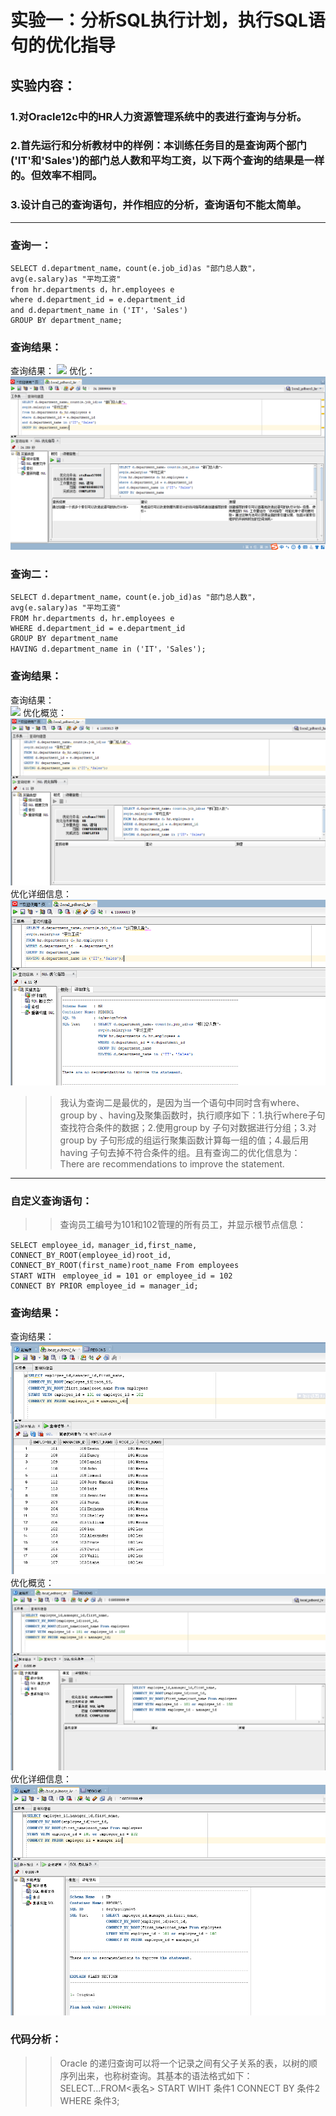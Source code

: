 # 实验一：分析SQL执行计划，执行SQL语句的优化指导
## 实验内容：
### 1.对Oracle12c中的HR人力资源管理系统中的表进行查询与分析。
### 2.首先运行和分析教材中的样例：本训练任务目的是查询两个部门('IT'和'Sales')的部门总人数和平均工资，以下两个查询的结果是一样的。但效率不相同。
### 3.设计自己的查询语句，并作相应的分析，查询语句不能太简单。
***
### 查询一：<br>
```
SELECT d.department_name，count(e.job_id)as "部门总人数"，
avg(e.salary)as "平均工资"
from hr.departments d，hr.employees e
where d.department_id = e.department_id
and d.department_name in ('IT'，'Sales')
GROUP BY department_name;
```
### 查询结果：<br>
查询结果：
![](https://github.com/ZYQHZ/ORACLE/blob/master/test1/%EF%BC%91.PNG)
优化：
![](https://github.com/ZYQHZ/ORACLE/blob/master/test1/%EF%BC%91%EF%BC%91.PNG)
### 查询二：<br>
```
SELECT d.department_name，count(e.job_id)as "部门总人数"，
avg(e.salary)as "平均工资"
FROM hr.departments d，hr.employees e
WHERE d.department_id = e.department_id
GROUP BY department_name
HAVING d.department_name in ('IT'，'Sales');
```
### 查询结果：<br>
查询结果：<br>
![](https://github.com/ZYQHZ/ORACLE/blob/master/test1/%EF%BC%92.PNG)
优化概览：
![](https://github.com/ZYQHZ/ORACLE/blob/master/test1/%EF%BC%92%EF%BC%92.PNG)
优化详细信息：
![](https://github.com/ZYQHZ/ORACLE/blob/master/test1/%EF%BC%92%EF%BC%92%EF%BC%92.PNG)
>>    我认为查询二是最优的，是因为当一个语句中同时含有where、group by 、having及聚集函数时，执行顺序如下：1.执行where子句查找符合条件的数据；2.使用group by 子句对数据进行分组；3.对group by 子句形成的组运行聚集函数计算每一组的值；4.最后用having 子句去掉不符合条件的组。且有查询二的优化信息为：
There are recommendations to improve the statement.
***
### 自定义查询语句：
>>查询员工编号为101和102管理的所有员工，并显示根节点信息：<br>
```
SELECT employee_id，manager_id,first_name,
CONNECT_BY_ROOT(employee_id)root_id,
CONNECT_BY_ROOT(first_name)root_name From employees                   
START WITH　employee_id = 101 or employee_id = 102  
CONNECT BY PRIOR employee_id = manager_id;
```
### 查询结果：<br>
查询结果：
![](https://github.com/ZYQHZ/ORACLE/blob/master/test1/3.PNG)
优化概览：
![](https://github.com/ZYQHZ/ORACLE/blob/master/test1/33.png)
优化详细信息：
![](https://github.com/ZYQHZ/ORACLE/blob/master/test1/333.png)
### 代码分析：<br>
>> Oracle 的递归查询可以将一个记录之间有父子关系的表，以树的顺序列出来，也称树查询。其基本的语法格式如下：<br>
SELECT...FROM<表名> START WIHT 条件1 CONNECT BY 条件2<br>
WHERE 条件3;
